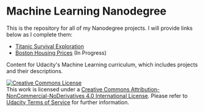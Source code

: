 # Machine Learning Nanodegree

This is the repository for all of my Nanodegree projects.  I will provide links below as I complete them:

* [Titanic Survival Exploration](https://github.com/thomasdunlap/machine-learning-nd/tree/master/projects/titanic_survival_exploration)
* [Boston Housing Prices](https://github.com/thomasdunlap/machine-learning-nd/tree/master/projects/boston_housing) (In Progress)

Content for Udacity's Machine Learning curriculum, which includes projects and their descriptions.

<a rel="license" href="http://creativecommons.org/licenses/by-nc-nd/4.0/"><img alt="Creative Commons License" style="border-width:0" src="https://i.creativecommons.org/l/by-nc-nd/4.0/88x31.png" /></a><br />This work is licensed under a <a rel="license" href="http://creativecommons.org/licenses/by-nc-nd/4.0/">Creative Commons Attribution-NonCommercial-NoDerivatives 4.0 International License</a>. Please refer to [Udacity Terms of Service](https://www.udacity.com/legal) for further information.
